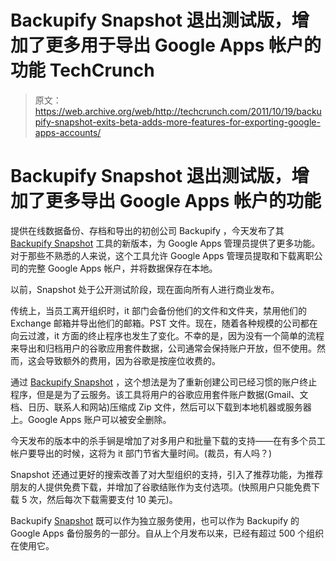 # Backupify Snapshot 退出测试版，增加了更多用于导出 Google Apps 帐户的功能 TechCrunch

> 原文：<https://web.archive.org/web/http://techcrunch.com/2011/10/19/backupify-snapshot-exits-beta-adds-more-features-for-exporting-google-apps-accounts/>

# Backupify Snapshot 退出测试版，增加了更多导出 Google Apps 帐户的功能

提供在线数据备份、存档和导出的初创公司 Backupify ，今天发布了其 [Backupify Snapshot](https://web.archive.org/web/20230203065906/https://www.snapshottool.com/) 工具的新版本，为 Google Apps 管理员提供了更多功能。对于那些不熟悉的人来说，这个工具允许 Google Apps 管理员提取和下载离职公司的完整 Google Apps 帐户，并将数据保存在本地。

以前，Snapshot 处于公开测试阶段，现在面向所有人进行商业发布。

传统上，当员工离开组织时，it 部门会备份他们的文件和文件夹，禁用他们的 Exchange 邮箱并导出他们的邮箱。PST 文件。现在，随着各种规模的公司都在向云过渡，it 方面的终止程序也发生了变化。不幸的是，因为没有一个简单的流程来导出和归档用户的谷歌应用套件数据，公司通常会保持账户开放，但不使用。然而，这会导致额外的费用，因为谷歌是按座位收费的。

通过 [Backupify Snapshot](https://web.archive.org/web/20230203065906/https://www.snapshottool.com/) ，这个想法是为了重新创建公司已经习惯的账户终止程序，但是是为了云服务。该工具将用户的谷歌应用套件账户数据(Gmail、文档、日历、联系人和网站)压缩成 Zip 文件，然后可以下载到本地机器或服务器上。Google Apps 账户可以被安全删除。

今天发布的版本中的杀手锏是增加了对多用户和批量下载的支持——在有多个员工帐户要导出的时候，这将为 it 部门节省大量时间。(裁员，有人吗？)

Snapshot 还通过更好的搜索改善了对大型组织的支持，引入了推荐功能，为推荐朋友的人提供免费下载，并增加了谷歌结账作为支付选项。(快照用户只能免费下载 5 次，然后每次下载需要支付 10 美元)。

Backupify [Snapshot](https://web.archive.org/web/20230203065906/https://www.snapshottool.com/) 既可以作为独立服务使用，也可以作为 Backupify 的 Google Apps 备份服务的一部分。自从上个月发布以来，已经有超过 500 个组织在使用它。